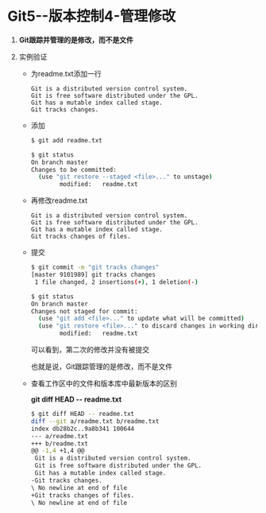 # Git5--版本控制4-管理修改

1. **Git跟踪并管理的是修改，而不是文件**

2. 实例验证

   + 为readme.txt添加一行

     ```
     Git is a distributed version control system.
     Git is free software distributed under the GPL.
     Git has a mutable index called stage.
     Git tracks changes.
     ```

   + 添加

     ```bash
     $ git add readme.txt
     
     $ git status
     On branch master
     Changes to be committed:
       (use "git restore --staged <file>..." to unstage)
             modified:   readme.txt
     
     ```

   + 再修改readme.txt

     ```
     Git is a distributed version control system.
     Git is free software distributed under the GPL.
     Git has a mutable index called stage.
     Git tracks changes of files.
     ```

   + 提交

     ```bash
     $ git commit -m "git tracks changes"
     [master 9101989] git tracks changes
      1 file changed, 2 insertions(+), 1 deletion(-)
     ```

     ```bash
     $ git status
     On branch master
     Changes not staged for commit:
       (use "git add <file>..." to update what will be committed)
       (use "git restore <file>..." to discard changes in working directory)
             modified:   readme.txt
     ```

     可以看到，第二次的修改并没有被提交

     也就是说，Git跟踪管理的是修改，而不是文件

   + 查看工作区中的文件和版本库中最新版本的区别

     **git diff HEAD -- readme.txt**

     ```bash
     $ git diff HEAD -- readme.txt
     diff --git a/readme.txt b/readme.txt
     index db28b2c..9a8b341 100644
     --- a/readme.txt
     +++ b/readme.txt
     @@ -1,4 +1,4 @@
      Git is a distributed version control system.
      Git is free software distributed under the GPL.
      Git has a mutable index called stage.
     -Git tracks changes.
     \ No newline at end of file
     +Git tracks changes of files.
     \ No newline at end of file
     ```

     

   

   

   
